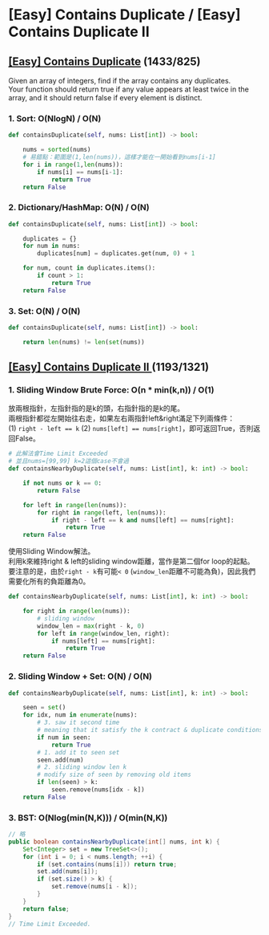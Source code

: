 # \[Easy\] Contains Duplicate / \[Easy\] Contains Duplicate II

## [\[Easy\] Contains Duplicate](https://leetcode.com/problems/contains-duplicate/)   \(1433/825\)

Given an array of integers, find if the array contains any duplicates.  
Your function should return true if any value appears at least twice in the array, and it should return false if every element is distinct.

### 1. Sort: O\(NlogN\) / O\(N\)

```python
def containsDuplicate(self, nums: List[int]) -> bool:

    nums = sorted(nums)
    # 易錯點：範圍是(1,len(nums))，這樣才能在一開始看到nums[i-1]
    for i in range(1,len(nums)):
        if nums[i] == nums[i-1]:
            return True
    return False
```

### 2. Dictionary/HashMap: O\(N\) / O\(N\)

```python
def containsDuplicate(self, nums: List[int]) -> bool:

    duplicates = {}
    for num in nums:
        duplicates[num] = duplicates.get(num, 0) + 1

    for num, count in duplicates.items():
        if count > 1:
            return True
    return False
```

### 3. Set: O\(N\) / O\(N\)

```python
def containsDuplicate(self, nums: List[int]) -> bool:

    return len(nums) != len(set(nums))
```



## [\[Easy\] Contains Duplicate II ](https://leetcode.com/problems/contains-duplicate-ii/)        \(1193/1321\)

### 1. Sliding Window Brute Force: O\(n \* min\(k,n\)\) / O\(1\)

放兩根指針，左指針指的是k的頭，右指針指的是k的尾。  
兩根指針都從左開始往右走，如果左右兩指針left&right滿足下列兩條件：  
\(1\) `right - left == k` \(2\) `nums[left] == nums[right]`，即可返回True，否則返回False。

```python
# 此解法會Time Limit Exceeded
# 並且nums=[99,99] k=2這個case不會過 
def containsNearbyDuplicate(self, nums: List[int], k: int) -> bool:

    if not nums or k == 0:
        return False

    for left in range(len(nums)):
        for right in range(left, len(nums)):
            if right - left == k and nums[left] == nums[right]:
                return True
    return False
```

使用Sliding Window解法。  
利用k來維持right & left的sliding window距離，當作是第二個for loop的起點。要注意的是，由於`right - k`有可能`< 0` \(`window_len`距離不可能為負\)，因此我們需要化所有的負距離為0。

```python
def containsNearbyDuplicate(self, nums: List[int], k: int) -> bool:

    for right in range(len(nums)):
        # sliding window 
        window_len = max(right - k, 0)
        for left in range(window_len, right):
            if nums[left] == nums[right]:
                return True        
    return False
```

### 2. Sliding Window + Set: O\(N\) / O\(N\)

```python
def containsNearbyDuplicate(self, nums: List[int], k: int) -> bool:

    seen = set()
    for idx, num in enumerate(nums):
        # 3. saw it second time
        # meaning that it satisfy the k contract & duplicate conditions
        if num in seen:
            return True            
        # 1. add it to seen set
        seen.add(num)
        # 2. sliding window len k
        # modify size of seen by removing old items
        if len(seen) > k:
            seen.remove(nums[idx - k])
    return False
```

### 3. BST: O\(Nlog\(min\(N,K\)\)\) / O\(min\(N,K\)\)

```java
// 略
public boolean containsNearbyDuplicate(int[] nums, int k) {
    Set<Integer> set = new TreeSet<>();
    for (int i = 0; i < nums.length; ++i) {
        if (set.contains(nums[i])) return true;
        set.add(nums[i]);
        if (set.size() > k) {
            set.remove(nums[i - k]);
        }
    }
    return false;
}
// Time Limit Exceeded.
```


